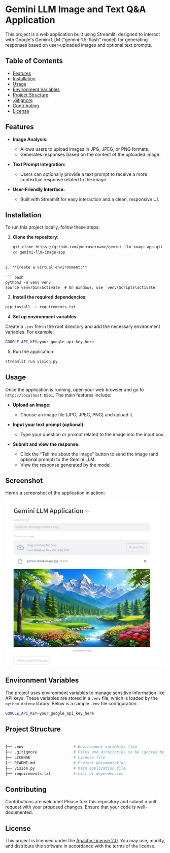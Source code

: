 # Gemini LLM Image and Text Q&A Application

This project is a web application built using Streamlit, designed to interact with Google's Gemini LLM ("gemini-1.5-flash" model) for generating responses based on user-uploaded images and optional text prompts.

## Table of Contents

- [Features](#features)
- [Installation](#installation)
- [Usage](#usage)
- [Environment Variables](#environment-variables)
- [Project Structure](#project-structure)
- [.gitignore](#.gitignore)
- [Contributing](#contributing)
- [License](#license)

## Features

- **Image Analysis:**
  - Allows users to upload images in JPG, JPEG, or PNG formats.
  - Generates responses based on the content of the uploaded image.
  
- **Text Prompt Integration:**
  - Users can optionally provide a text prompt to receive a more contextual response related to the image.

- **User-Friendly Interface:**
  - Built with Streamlit for easy interaction and a clean, responsive UI.

## Installation

To run this project locally, follow these steps:

1. **Clone the repository:**
   ```bash
   git clone https://github.com/yourusername/gemini-llm-image-app.git
   cd gemini-llm-image-app
  ```

2. **Create a virtual environment:**

``` bash 
python3 -m venv venv
source venv/bin/activate  # On Windows, use `venv\Scripts\activate`

```

3. **Install the required dependencies:**

``` bash 
pip install -r requirements.txt
```

4. **Set up environment variables:**

Create a `.env` file in the root directory and add the necessary environment variables. For example:

``` bash 
GOOGLE_API_KEY=your_google_api_key_here
```


5. Run the application:
``` bash 
streamlit run vision.py
```

## Usage

Once the application is running, open your web browser and go to `http://localhost:8501`. The main features include:

- **Upload an Image:**
  - Choose an image file (JPG, JPEG, PNG) and upload it.

- **Input your text prompt (optional):**
  - Type your question or prompt related to the image into the input box.

- **Submit and view the response:**
  - Click the "Tell me about the image" button to send the image (and optional prompt) to the Gemini LLM.
  - View the response generated by the model.
 
## Screenshot

Here’s a screenshot of the application in action:

![Gemini LLM Application Screenshot](./Screenshot%202024-08-22%20160624.png)


## Environment Variables

The project uses environment variables to manage sensitive information like API keys. These variables are stored in a `.env` file, which is loaded by the `python-dotenv` library. Below is a sample `.env` file configuration:

``` bash 
GOOGLE_API_KEY=your_google_api_key_here
```

## Project Structure

``` bash

├── .env                      # Environment variables file
├── .gitignore                # Files and directories to be ignored by Git
├── LICENSE                   # License file
├── README.md                 # Project documentation
├── vision.py                 # Main application file
├── requirements.txt          # List of dependencies

```

## Contributing 

Contributions are welcome! Please fork this repository and submit a pull request with your proposed changes. Ensure that your code  is well-documented.

## License

This project is licensed under the [Apache License 2.0](./LICENSE). You may use, modify, and distribute this software in accordance with the terms of the license.
